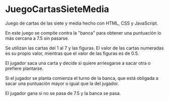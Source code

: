 # JuegoCartasSieteMedia
Juego de cartas de las siete y media hecho con HTML, CSS y JavaScript.

En este juego se compite contra la "banca" para obtener una puntuación lo más cercana a 7.5 sin pasarse. 

Se utilizan las cartas del 1 al 7 y las figuras. El valor de las cartas numeradas es su propio valor, mientras que el valor de las figuras es de 0.5.

El jugador saca una carta y decide si quiere arriesgarse a sacar otra o prefiere plantarse. 

Si el jugador se planta comienza el turno de la banca, que está obligada a sacar una puntuación mayor o igual que la del jugador.

El jugador gana si no se pasa de 7.5 y la banca se pasa.
